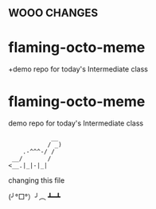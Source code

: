 ## WOOO CHANGES
# flaming-octo-meme
+demo repo for today's Intermediate class
# flaming-octo-meme
demo repo for today's Intermediate class

```
            __
           / _)
    .-^^^-/ /
 __/       /
<__.|_|-|_|
```
changing this file



(╯°□°）╯︵ ┻━┻
